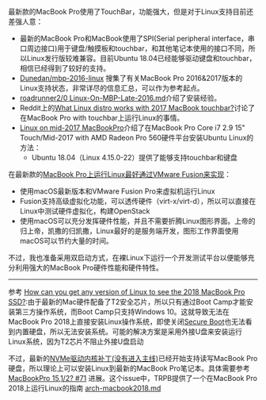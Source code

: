 最新款的MacBook Pro使用了TouchBar，功能强大，但是对于Linux支持目前还差强人意：

* 最新的MacBook Pro和MacBook使用了SPI(Serial peripheral interface，串口周边接口)用于键盘/触摸板和touchbar，和其他笔记本使用的接口不同，所以Linux发行版较难兼容。目前Ubuntu 18.04已经能够驱动键盘和touchbar，相信已经得到了较好的支持。
* [Dunedan/mbp-2016-linux](https://github.com/Dunedan/mbp-2016-linux/blob/master/README.md) 搜集了有关MacBook Pro 2016&2017版本的Linux支持状态，非常详尽的信息汇总，可以作为参考起点。
* [roadrunner2/0 Linux-On-MBP-Late-2016.md](https://gist.github.com/roadrunner2/1289542a748d9a104e7baec6a92f9cd7)介绍了安装经验。
* Reddit上的[What Linux distro works with 2017 MacBook touchbar?](https://www.reddit.com/r/MacOS/comments/7zyufn/what_linux_distro_works_with_2017_macbook_touchbar/)讨论了在MacBook Pro with touchbar上运行Linux的事情。
* [Linux on mid-2017 MacBookPro](https://nixaid.com/linux-on-macbookpro/)介绍了在MacBook Pro Core i7 2.9 15" Touch/Mid-2017 with AMD Radeon Pro 560硬件平台安装Ubuntu Linux的方法：
  * Ubuntu 18.04（Linux 4.15.0-22）提供了能够支持touchbar和键盘

在最新款的[MacBook Pro上运行Linux最好通过VMware Fusion来实现](../../virtual/vmware/vmware_fusion)：

* 使用macOS最新版本和VMware Fusion Pro来虚拟机运行Linux
* Fusion支持高级虚拟化功能，可以透传硬件（virt-x/virt-d），所以可以直接在Linux中测试硬件虚拟化，构建OpenStack
* 使用macOS可以充分发挥硬件性能，并且不需要折腾Linux图形界面。上帝的归上帝，凯撒的归凯撒，Linux最好的是服务端开发，图形工作界面使用macOS可以节约大量的时间。

不过，我也准备采用双启动方式，在裸Linux下运行一个开发测试平台以便能够充分利用强大的MacBook Pro硬件性能和硬件特性。

----

参考 [How can you get any version of Linux to see the 2018 MacBook Pro SSD?](https://unix.stackexchange.com/questions/463422/how-can-you-get-any-version-of-linux-to-see-the-2018-macbook-pro-ssd/471124#471124):由于最新的Mac硬件配备了T2安全芯片，所以只有通过Boot Camp才能安装第三方操作系统，而Boot Camp只支持Windows 10。这就导致无法在MacBook Pro 2018上直接安装Linux操作系统，即使关闭[Secure Boot](https://support.apple.com/en-us/HT208330)也无法看到内置硬盘，所以无法安装系统。可能的解决方案是采用外接U盘来安装运行Linux系统，因为T2芯片不阻止外接U盘启动

不过，最新的[NVMe驱动内核补丁(没有进入主线)](https://www.phoronix.com/scan.php?page=news_item&px=MacBook-Finally-Linux-SSD-RW)已经开始支持读写MacBook Pro硬盘，所以理论上可以安装Linux到最新的MacBook Pro笔记本。具体需要参考 [MacBookPro 15,1/2? #71](https://github.com/Dunedan/mbp-2016-linux/issues/71#issuecomment-507325112) 进展。这个issue中，TRPB提供了一个在MacBook Pro 2018上运行Linux的指南 [arch-macbook2018.md](https://gist.github.com/TRPB/437f663b545d23cc8a2073253c774be3)